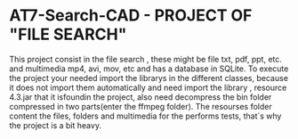 # AT7-Search-CAD  - PROJECT OF "FILE SEARCH"
This project consist in the file search ,  these might be file txt, pdf, ppt, etc. and multimedia mp4, avi, mov, etc 
and  has a database in SQLite.
To execute the project your needed import the librarys  in the different classes, because  it does not import them automatically and need 
import the library , resource 4.3.jar that it isfoundin the project, also need decompress the bin folder compressed in two parts(enter the ffmpeg folder).
The resourses folder content the files, folders and multimedia for the performs tests, that´s why the project is a bit heavy.

